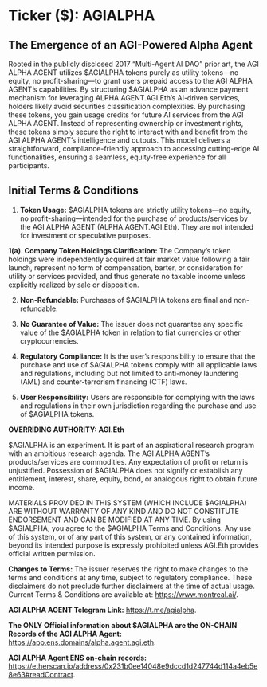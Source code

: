 # Ticker ($): AGIALPHA

## The Emergence of an AGI-Powered Alpha Agent

Rooted in the publicly disclosed 2017 “Multi-Agent AI DAO” prior art, the AGI ALPHA AGENT utilizes $AGIALPHA tokens purely as utility tokens—no equity, no profit-sharing—to grant users prepaid access to the AGI ALPHA AGENT’s capabilities. By structuring $AGIALPHA as an advance payment mechanism for leveraging ALPHA.AGENT.AGI.Eth’s AI-driven services, holders likely avoid securities classification complexities. By purchasing these tokens, you gain usage credits for future AI services from the AGI ALPHA AGENT. Instead of representing ownership or investment rights, these tokens simply secure the right to interact with and benefit from the AGI ALPHA AGENT’s intelligence and outputs. This model delivers a straightforward, compliance-friendly approach to accessing cutting-edge AI functionalities, ensuring a seamless, equity-free experience for all participants.

## Initial Terms & Conditions

1. **Token Usage:** $AGIALPHA tokens are strictly utility tokens—no equity, no profit-sharing—intended for the purchase of products/services by the AGI ALPHA AGENT (ALPHA.AGENT.AGI.Eth). They are not intended for investment or speculative purposes.

**1(a). Company Token Holdings Clarification:** The Company’s token holdings were independently acquired at fair market value following a fair launch, represent no form of compensation, barter, or consideration for utility or services provided, and thus generate no taxable income unless explicitly realized by sale or disposition.

2. **Non-Refundable:** Purchases of $AGIALPHA tokens are final and non-refundable.

3. **No Guarantee of Value:** The issuer does not guarantee any specific value of the $AGIALPHA token in relation to fiat currencies or other cryptocurrencies.

4. **Regulatory Compliance:** It is the user’s responsibility to ensure that the purchase and use of $AGIALPHA tokens comply with all applicable laws and regulations, including but not limited to anti-money laundering (AML) and counter-terrorism financing (CTF) laws.

5. **User Responsibility:** Users are responsible for complying with the laws and regulations in their own jurisdiction regarding the purchase and use of $AGIALPHA tokens.

**OVERRIDING AUTHORITY: AGI.Eth**

$AGIALPHA is an experiment. It is part of an aspirational research program with an ambitious research agenda. The AGI ALPHA AGENT’s products/services are commodities. Any expectation of profit or return is unjustified. Possession of $AGIALPHA does not signify or establish any entitlement, interest, share, equity, bond, or analogous right to obtain future income.

MATERIALS PROVIDED IN THIS SYSTEM (WHICH INCLUDE $AGIALPHA) ARE WITHOUT WARRANTY OF ANY KIND AND DO NOT CONSTITUTE ENDORSEMENT AND CAN BE MODIFIED AT ANY TIME. By using $AGIALPHA, you agree to the $AGIALPHA Terms and Conditions. Any use of this system, or of any part of this system, or any contained information, beyond its intended purpose is expressly prohibited unless AGI.Eth provides official written permission.

**Changes to Terms:** The issuer reserves the right to make changes to the terms and conditions at any time, subject to regulatory compliance. These disclaimers do not preclude further disclaimers at the time of actual usage. Current Terms & Conditions are available at: <https://www.montreal.ai/>.

**AGI ALPHA AGENT Telegram Link:** <https://t.me/agialpha>.

**The ONLY Official information about $AGIALPHA are the ON-CHAIN Records of the AGI ALPHA Agent:** <https://app.ens.domains/alpha.agent.agi.eth>.

**AGI ALPHA Agent ENS on-chain records:** <https://etherscan.io/address/0x231b0ee14048e9dccd1d247744d114a4eb5e8e63#readContract>.

